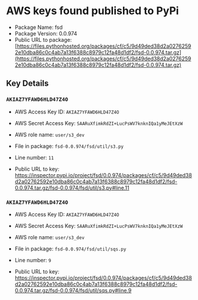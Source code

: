 # AWS keys found published to PyPi

* Package Name: fsd
* Package Version: 0.0.974
* Public URL to package: [https://files.pythonhosted.org/packages/cf/c5/9d49ded38d2a02762592e10dba86c0c4ab7a13f6388c8979c12fa48d1df2/fsd-0.0.974.tar.gz](https://files.pythonhosted.org/packages/cf/c5/9d49ded38d2a02762592e10dba86c0c4ab7a13f6388c8979c12fa48d1df2/fsd-0.0.974.tar.gz)

## Key Details

### `AKIAZ7YFAWD6HLD47Z4O`

* AWS Access Key ID: `AKIAZ7YFAWD6HLD47Z4O`
* AWS Secret Access Key: `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` 
* AWS role name: `user/s3_dev`
* File in package: `fsd-0.0.974/fsd/util/s3.py`
* Line number: `11`

* Public URL to key: https://inspector.pypi.io/project/fsd/0.0.974/packages/cf/c5/9d49ded38d2a02762592e10dba86c0c4ab7a13f6388c8979c12fa48d1df2/fsd-0.0.974.tar.gz/fsd-0.0.974/fsd/util/s3.py#line.11



### `AKIAZ7YFAWD6HLD47Z4O`

* AWS Access Key ID: `AKIAZ7YFAWD6HLD47Z4O`
* AWS Secret Access Key: `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` 
* AWS role name: `user/s3_dev`
* File in package: `fsd-0.0.974/fsd/util/sqs.py`
* Line number: `9`

* Public URL to key: https://inspector.pypi.io/project/fsd/0.0.974/packages/cf/c5/9d49ded38d2a02762592e10dba86c0c4ab7a13f6388c8979c12fa48d1df2/fsd-0.0.974.tar.gz/fsd-0.0.974/fsd/util/sqs.py#line.9


